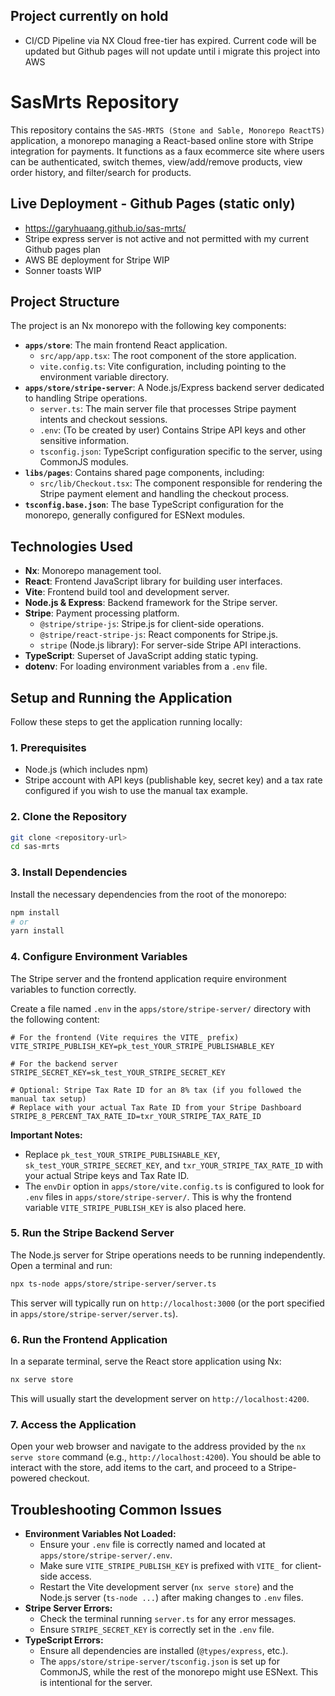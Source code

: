 ## Project currently on hold
- CI/CD Pipeline via NX Cloud free-tier has expired. Current code will be updated but Github pages will not update until i migrate this project into AWS


# SasMrts Repository

This repository contains the `SAS-MRTS (Stone and Sable, Monorepo ReactTS)` application, a monorepo managing a React-based online store with Stripe integration for payments. It functions as a faux ecommerce site where users can be authenticated, switch themes, view/add/remove products, view order history, and filter/search for products. 

## Live Deployment - Github Pages (static only)
- https://garyhuaang.github.io/sas-mrts/
- Stripe express server is not active and not permitted with my current Github pages plan
- AWS BE deployment for Stripe WIP
- Sonner toasts WIP

## Project Structure

The project is an Nx monorepo with the following key components:

- **`apps/store`**: The main frontend React application.
  - `src/app/app.tsx`: The root component of the store application.
  - `vite.config.ts`: Vite configuration, including pointing to the environment variable directory.
- **`apps/store/stripe-server`**: A Node.js/Express backend server dedicated to handling Stripe operations.
  - `server.ts`: The main server file that processes Stripe payment intents and checkout sessions.
  - `.env`: (To be created by user) Contains Stripe API keys and other sensitive information.
  - `tsconfig.json`: TypeScript configuration specific to the server, using CommonJS modules.
- **`libs/pages`**: Contains shared page components, including:
  - `src/lib/Checkout.tsx`: The component responsible for rendering the Stripe payment element and handling the checkout process.
- **`tsconfig.base.json`**: The base TypeScript configuration for the monorepo, generally configured for ESNext modules.

## Technologies Used

- **Nx**: Monorepo management tool.
- **React**: Frontend JavaScript library for building user interfaces.
- **Vite**: Frontend build tool and development server.
- **Node.js & Express**: Backend framework for the Stripe server.
- **Stripe**: Payment processing platform.
  - `@stripe/stripe-js`: Stripe.js for client-side operations.
  - `@stripe/react-stripe-js`: React components for Stripe.js.
  - `stripe` (Node.js library): For server-side Stripe API interactions.
- **TypeScript**: Superset of JavaScript adding static typing.
- **dotenv**: For loading environment variables from a `.env` file.

## Setup and Running the Application

Follow these steps to get the application running locally:

### 1. Prerequisites

- Node.js (which includes npm)
- Stripe account with API keys (publishable key, secret key) and a tax rate configured if you wish to use the manual tax example.

### 2. Clone the Repository

```bash
git clone <repository-url>
cd sas-mrts
```

### 3. Install Dependencies

Install the necessary dependencies from the root of the monorepo:

```bash
npm install
# or
yarn install
```

### 4. Configure Environment Variables

The Stripe server and the frontend application require environment variables to function correctly.

Create a file named `.env` in the `apps/store/stripe-server/` directory with the following content:

```env
# For the frontend (Vite requires the VITE_ prefix)
VITE_STRIPE_PUBLISH_KEY=pk_test_YOUR_STRIPE_PUBLISHABLE_KEY

# For the backend server
STRIPE_SECRET_KEY=sk_test_YOUR_STRIPE_SECRET_KEY

# Optional: Stripe Tax Rate ID for an 8% tax (if you followed the manual tax setup)
# Replace with your actual Tax Rate ID from your Stripe Dashboard
STRIPE_8_PERCENT_TAX_RATE_ID=txr_YOUR_STRIPE_TAX_RATE_ID
```

**Important Notes:**

- Replace `pk_test_YOUR_STRIPE_PUBLISHABLE_KEY`, `sk_test_YOUR_STRIPE_SECRET_KEY`, and `txr_YOUR_STRIPE_TAX_RATE_ID` with your actual Stripe keys and Tax Rate ID.
- The `envDir` option in `apps/store/vite.config.ts` is configured to look for `.env` files in `apps/store/stripe-server/`. This is why the frontend variable `VITE_STRIPE_PUBLISH_KEY` is also placed here.

### 5. Run the Stripe Backend Server

The Node.js server for Stripe operations needs to be running independently. Open a terminal and run:

```bash
npx ts-node apps/store/stripe-server/server.ts
```

This server will typically run on `http://localhost:3000` (or the port specified in `apps/store/stripe-server/server.ts`).

### 6. Run the Frontend Application

In a separate terminal, serve the React store application using Nx:

```bash
nx serve store
```

This will usually start the development server on `http://localhost:4200`.

### 7. Access the Application

Open your web browser and navigate to the address provided by the `nx serve store` command (e.g., `http://localhost:4200`). You should be able to interact with the store, add items to the cart, and proceed to a Stripe-powered checkout.

## Troubleshooting Common Issues

- **Environment Variables Not Loaded:**
  - Ensure your `.env` file is correctly named and located at `apps/store/stripe-server/.env`.
  - Make sure `VITE_STRIPE_PUBLISH_KEY` is prefixed with `VITE_` for client-side access.
  - Restart the Vite development server (`nx serve store`) and the Node.js server (`ts-node ...`) after making changes to `.env` files.
- **Stripe Server Errors:**
  - Check the terminal running `server.ts` for any error messages.
  - Ensure `STRIPE_SECRET_KEY` is correctly set in the `.env` file.
- **TypeScript Errors:**
  - Ensure all dependencies are installed (`@types/express`, etc.).
  - The `apps/store/stripe-server/tsconfig.json` is set up for CommonJS, while the rest of the monorepo might use ESNext. This is intentional for the server.
